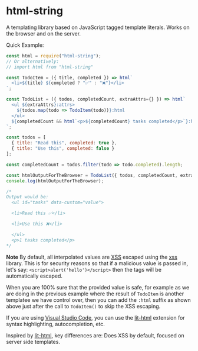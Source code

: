 # html-string

A templating library based on JavaScript tagged template literals. Works on the browser and on the server.

Quick Example:

```JavaScript
const html = require("html-string");
// Or alternatively:
// import html from "html-string"

const TodoItem = ({ title, completed }) => html`
  <li>${title} ${completed ? "✅" : "❌"}</li>
`;

const TodoList = ({ todos, completedCount, extraAttrs={} }) => html`
  <ul ${extraAttrs}:attrs>
    ${todos.map(todo => TodoItem(todo))}:html
  </ul>
  ${completedCount && html`<p>${completedCount} tasks completed</p>`}:html
`;

const todos = [
  { title: "Read this", completed: true },
  { title: "Use this", completed: false }
];

const completedCount = todos.filter(todo => todo.completed).length;

const htmlOutputForTheBrowser = TodoList({ todos, completedCount, extraAttrs={id: "tasks", dataCustom: "value"}});
console.log(htmlOutputForTheBrowser);

/*
Output would be:
  <ul id="tasks" data-custom="value">

  <li>Read this ✅</li>

  <li>Use this ❌</li>

  </ul>
  <p>1 tasks completed</p>
*/
```

**Note**
By default, all interpolated values are [XSS](https://es.wikipedia.org/wiki/Cross-site_scripting) escaped using the [xss](https://www.npmjs.com/package/xss) library. This is for security reasons so that if a malicious value
is passed in, let's say: `<script>alert('hello')</script>` then the tags will be automatically escaped.

When you are 100% sure that the provided value is safe, for example as we are doing in the previous example where the result of `TodoItem` is another templatee we have control over, then you can add the `:html` suffix as shown above just after the call to `TodoItem()` to skip the XSS escaping.

If you are using [Visual Studio Code](https://code.visualstudio.com/), you can use the [lit-html](https://marketplace.visualstudio.com/items?itemName=bierner.lit-html) extension for syntax highlighting, autocompletion, etc.

Inspired by [lit-html](https://lit-html.polymer-project.org), key differences are: Does XSS by default, focused on server side templates.
